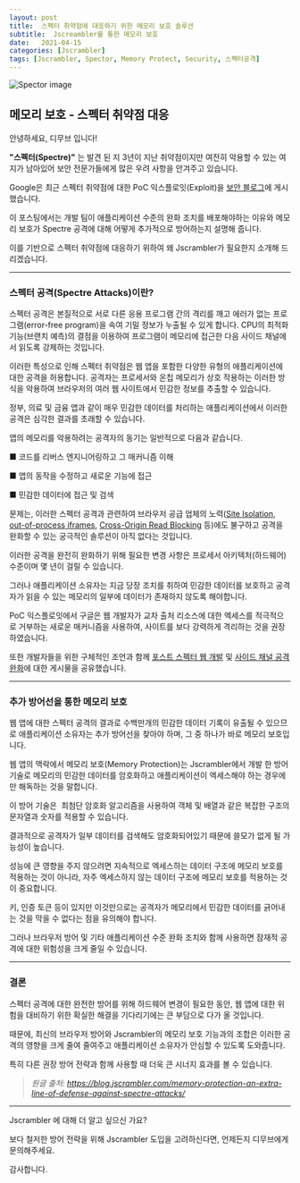 ```yaml
---
layout: post
title:  스펙터 취약점에 대응하기 위한 메모리 보호 솔루션
subtitle:  Jscreambler를 통한 메모리 보호
date:   2021-04-15
categories: [Jscrambler]
tags: [Jscrambler, Spector, Memory Protect, Security, 스펙터공격]
---
```


![Spector image](https://d15k2d11r6t6rl.cloudfront.net/public/users/Integrators/208d7955-33b5-4ad5-b739-82f8ce94ecac/8a9982ff7519604f01751c35c4ac0507/%E1%84%89%E1%85%B3%E1%84%8F%E1%85%B3%E1%84%85%E1%85%B5%E1%86%AB%E1%84%89%E1%85%A3%E1%86%BA%202021-04-15%20%E1%84%8B%E1%85%A9%E1%84%92%E1%85%AE%202.10.54.png)

## 메모리 보호 - 스펙터 취약점 대응


안녕하세요, 디무브 입니다!  


**"스펙터(Spectre)"** 는 발견 된 지 3년이 지난 취약점이지만 여전히 악용할 수 있는 여지가 남아있어 보안 전문가들에게 많은 우려 사항을 안겨주고 있습니다.

Google은 최근 스펙터 취약점에 대한 PoC 익스플로잇(Exploit)을 [보안 블로그](https://security.googleblog.com/2021/03/a-spectre-proof-of-concept-for-spectre.html)에 게시했습니다. 

이 포스팅에서는 개발 팀이 애플리케이션 수준의 완화 조치를 배포해야하는 이유와 메모리 보호가 Spectre 공격에 대해 어떻게 추가적으로 방어하는지 설명해 줍니다. 

이를 기반으로 스펙터 취약점에 대응하기 위하여 왜 Jscrambler가 필요한지 소개해 드리겠습니다. 

---

### 스펙터 공격(Spectre Attacks)이란?

스펙터 공격은 본질적으로 서로 다른 응용 프로그램 간의 격리를 깨고 에러가 없는 프로그램(error-free program)을 속여 기밀 정보가 누출될 수 있게 합니다. 
CPU의 최적화 기능(브랜치 예측)의 결점을 이용하여 프로그램이 메모리에 접근한 다음 사이드 채널에서 읽도록 강제하는 것입니다.

이러한 특성으로 인해 스펙터 취약점은 웹 앱을 포함한 다양한 유형의 애플리케이션에 대한 공격을 허용합니다. 
공격자는 프로세서와 온칩 메모리가 상호 작용하는 이러한 방식을 악용하여 브라우저의 여러 웹 사이트에서 민감한 정보를 추출할 수 있습니다. 

정부, 의료 및 금융 앱과 같이 매우 민감한 데이터를 처리하는 애플리케이션에서 이러한 공격은 심각한 결과를 초래할 수 있습니다. 

앱의 메모리를 악용하려는 공격자의 동기는 일반적으로 다음과 같습니다. 

 ■ 코드를 리버스 엔지니어링하고 그 매커니즘 이해 

 ■ 앱의 동작을 수정하고 새로운 기능에 접근 

 ■ 민감한 데이터에 접근 및 검색

문제는, 이러한 스펙터 공격과 관련하여 브라우저 공급 업체의 노력([Site Isolation](https://www.chromium.org/Home/chromium-security/site-isolation), [out-of-process iframes](https://www.chromium.org/developers/design-documents/oop-iframes), [Cross-Origin Read Blocking](https://www.chromium.org/Home/chromium-security/corb-for-developers) 등)에도 불구하고 공격을 완화할 수 있는 궁극적인 솔루션이 아직 없다는 것입니다.

이러한 공격을 완전히 완화하기 위해 필요한 변경 사항은 프로세서 아키텍처(하드웨어) 수준이며 몇 년이 걸릴 수 있습니다. 

그러나 애플리케이션 소유자는 지금 당장 조치를 취하여 민감한 데이터를 보호하고 공격자가 읽을 수 있는 메모리의 일부에 데이터가 존재하지 않도록 해야합니다. 

PoC 익스플로잇에서 구글은 웹 개발자가 교차 출처 리소스에 대한 엑세스를 적극적으로 거부하는 새로운 매커니즘을 사용하여, 사이트를 보다 강력하게 격리하는 것을 권장하였습니다.

또한 개발자들을 위한 구체적인 조언과 함께 [포스트 스펙터 웹 개발](https://w3c.github.io/webappsec-post-spectre-webdev/) 및 [사이드 채널 공격 완화](https://blog.chromium.org/2021/03/mitigating-side-channel-attacks.html)에 대한 게시물을 공유했습니다.

---

### 추가 방어선을 통한 메모리 보호

웹 앱에 대한 스펙터 공격의 결과로 수백만개의 민감한 데이터 기록이 유출될 수 있으므로 애플리케이션 소유자는 추가 방어선을 찾아야 하며, 그 중 하나가 바로 메모리 보호입니다. 

웹 앱의 맥락에서 메모리 보호(Memory Protection)는 Jscrambler에서 개발 한 방어 기술로 메모리의 민감한 데이터를 암호화하고 애플리케이션이 엑세스해야 하는 경우에만 해독하는 것을 말합니다. 

이 방어 기술은  최첨단 암호화 알고리즘을 사용하여 객체 및 배열과 같은 복잡한 구조의 문자열과 숫자를 적용할 수 있습니다.

결과적으로 공격자가 일부 데이터를 검색해도 암호화되어있기 때문에 쓸모가 없게 될 가능성이 높습니다.

성능에 큰 영향을 주지 않으려면 지속적으로 엑세스하는 데이터 구조에 메모리 보호를 적용하는 것이 아니라, 자주 엑세스하지 않는 데이터 구조에 메모리 보호를 적용하는 것이 중요합니다.

키, 인증 토큰 등이 있지만 이것만으로는 공격자가 메모리에서 민감한 데이터를 긁어내는 것을 막을 수 없다는 점을 유의해야 합니다. 

그러나 브라우저 방어 및 기타 애플리케이션 수준 완화 조치와 함께 사용하면 잠재적 공격에 대한 위험성을 크게 줄일 수 있습니다. 

---

### 결론

스펙터 공격에 대한 완전한 방어를 위해 하드웨어 변경이 필요한 동안, 웹 앱에 대한 위험을 대비하기 위한 확실한 해결을 기다리기에는 큰 부담으로 다가 올 것입니다.

때문에, 최신의 브라우저 방어와 Jscrambler의 메모리 보호 기능과의 조합은 이러한 공격의 영향을 크게 줄여 줄여주고 애플리케이션 소유자가 안심할 수 있도록 도와줍니다. 

특히 다른 권장 방어 전략과 함께 사용할 때 더욱 큰 시너지 효과를 볼 수 있습니다. 

 > *원글 출처: https://blog.jscrambler.com/memory-protection-an-extra-line-of-defense-against-spectre-attacks/* 
 
---

Jscrambler 에 대해 더 알고 싶으신 가요? 

보다 철저한 방어 전략을 위해 Jscrambler 도입을 고려하신다면, 언제든지 디무브에게 문의해주세요.

감사합니다. 



